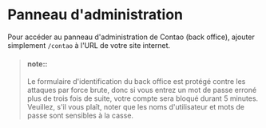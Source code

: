 # Panneau d'administration

Pour accéder au panneau d'administration de Contao (back office), ajouter
simplement `/contao` à l'URL de votre site internet.

> #### note:: 
> Le formulaire d'identification du back office est protégé contre les
> attaques par force brute, donc si vous entrez un mot de passe erroné plus de
> trois fois de suite, votre compte sera bloqué durant 5 minutes. Veuillez, s'il
> vous plaît, noter que les noms d'utilisateur et mots de passe sont sensibles à
> la casse.
